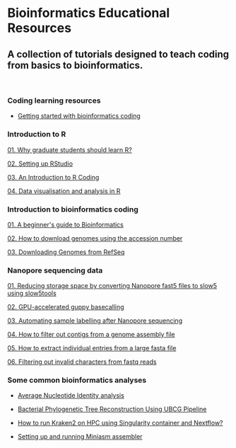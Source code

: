 # Bioinformatics Educational Resources



## A collection of tutorials designed to teach coding from basics to bioinformatics.


<br />



### Coding learning resources

- [Getting started with bioinformatics coding](https://github.com/asadprodhan/Getting-started-with-bioinformatics-coding)


### Introduction to R


[01.  Why graduate students should learn R?](https://github.com/asadprodhan/Why_graduate_students_should_learn_R)



[02.  Setting up RStudio](https://github.com/asadprodhan/Setting-up-R-Studio)


[03.  An Introduction to R Coding](https://github.com/asadprodhan/An-introduction-to-R-coding)

  
[04.  Data visualisation and analysis in R](https://github.com/asadprodhan/Data_Visualisation_and_Analysis_in_R)


### Introduction to bioinformatics coding


[01.  A beginner's guide to Bioinformatics](https://github.com/asadprodhan/A-beginner-s-guide-to-Bioinformatics)


[02.  How to download genomes using the accession number](https://github.com/asadprodhan/How-to-download-genomes-using-the-accession-number)

  
[03.  Downloading Genomes from RefSeq](https://github.com/asadprodhan/Downloading_genomes_from_RefSeq)



### Nanopore sequencing data


[01.  Reducing storage space by converting Nanopore fast5 files to slow5 using slow5tools](https://github.com/asadprodhan/Reducing-storage-space-by-converting-Nanopore-fast5-to-slow5-using-slow5tools)


[02.  GPU-accelerated guppy basecalling](https://github.com/asadprodhan/GPU-accelerated-guppy-basecalling)


[03.  Automating sample labelling after Nanopore sequencing](https://github.com/asadprodhan/Automating-sample-labelling-after-Nanopore-sequencing)


[04.  How to filter out contigs from a genome assembly file](https://github.com/asadprodhan/How-to-filter-contigs-from-a-genome-assembly)


[05.  How to extract individual entries from a large fasta file](https://github.com/asadprodhan/Fasta-file-splitted-into-individual-entries)


[06.  Filtering out invalid characters from fastq reads](https://github.com/asadprodhan/Filtering-out-invalid-characters-from-fastq-reads)



### Some common bioinformatics analyses


- [Average Nucleotide Identity analysis](https://github.com/asadprodhan/Average-Nucleotide-Identity-ANI-analysis)


- [Bacterial Phylogenetic Tree Reconstruction Using UBCG Pipeline](https://github.com/asadprodhan/Bacterial-phylogenetic-tree-reconstruction-using-UBCG-pipeline)


- [How to run Kraken2 on HPC using Singularity container and Nextflow?](https://github.com/asadprodhan/How-to-run-Kraken2-on-HPC-using-Singularity-container-and-Nextflow)


- [Setting up and running Miniasm assembler](https://github.com/asadprodhan/Setting-up-and-running-Miniasm-assembler)



<a name="headers"/>

<br />


